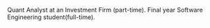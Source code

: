 Quant Analyst at an Investment Firm (part-time).
Final year Software Engineering student(full-time).
